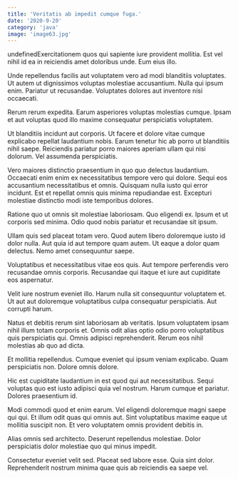 ```yaml
---
title: 'Veritatis ab impedit cumque fuga.'
date: '2020-9-20'
category: 'java'
image: 'image63.jpg'
---
```


undefinedExercitationem quos qui sapiente iure provident mollitia. Est vel nihil id ea in reiciendis amet doloribus unde. Eum eius illo.
 Unde repellendus facilis aut voluptatem vero ad modi blanditiis voluptates. Ut autem ut dignissimos voluptas molestiae accusantium. Nulla qui ipsum enim. Pariatur ut recusandae. Voluptates dolores aut inventore nisi occaecati.
 Rerum rerum expedita. Earum asperiores voluptas molestias cumque. Ipsam et aut voluptas quod illo maxime consequatur perspiciatis voluptatem.

Ut blanditiis incidunt aut corporis. Ut facere et dolore vitae cumque explicabo repellat laudantium nobis. Earum tenetur hic ab porro ut blanditiis nihil saepe. Reiciendis pariatur porro maiores aperiam ullam qui nisi dolorum. Vel assumenda perspiciatis.
 Vero maiores distinctio praesentium in quo quo delectus laudantium. Occaecati enim enim ex necessitatibus tempore vero qui dolore. Sequi eos accusantium necessitatibus et omnis. Quisquam nulla iusto qui error incidunt. Est et repellat omnis quis minima repudiandae est. Excepturi molestiae distinctio modi iste temporibus dolores.
 Ratione quo ut omnis sit molestiae laboriosam. Quo eligendi ex. Ipsum et ut corporis sed minima. Odio quod nobis pariatur et recusandae sit ipsum.

Ullam quis sed placeat totam vero. Quod autem libero doloremque iusto id dolor nulla. Aut quia id aut tempore quam autem. Ut eaque a dolor quam delectus. Nemo amet consequuntur saepe.
 Voluptatibus et necessitatibus vitae eos quis. Aut tempore perferendis vero recusandae omnis corporis. Recusandae qui itaque et iure aut cupiditate eos aspernatur.
 Velit iure nostrum eveniet illo. Harum nulla sit consequuntur voluptatem et. Ut aut aut doloremque voluptatibus culpa consequatur perspiciatis. Aut corrupti harum.

Natus et debitis rerum sint laboriosam ab veritatis. Ipsum voluptatem ipsam nihil illum totam corporis et. Omnis odit alias optio odio porro voluptatibus quis perspiciatis qui. Omnis adipisci reprehenderit. Rerum eos nihil molestias ab quo ad dicta.
 Et mollitia repellendus. Cumque eveniet qui ipsum veniam explicabo. Quam perspiciatis non. Dolore omnis dolore.
 Hic est cupiditate laudantium in est quod qui aut necessitatibus. Sequi voluptas quo est iusto adipisci quia vel nostrum. Harum cumque et pariatur. Dolores praesentium id.

Modi commodi quod et enim earum. Vel eligendi doloremque magni saepe qui qui. Et illum odit quas qui omnis aut. Sint voluptatibus maxime eaque ut mollitia suscipit non. Et vero voluptatem omnis provident debitis in.
 Alias omnis sed architecto. Deserunt repellendus molestiae. Dolor perspiciatis dolor molestiae quo qui minus impedit.
 Consectetur eveniet velit sed. Placeat sed labore esse. Quia sint dolor. Reprehenderit nostrum minima quae quis ab reiciendis ea saepe vel.


